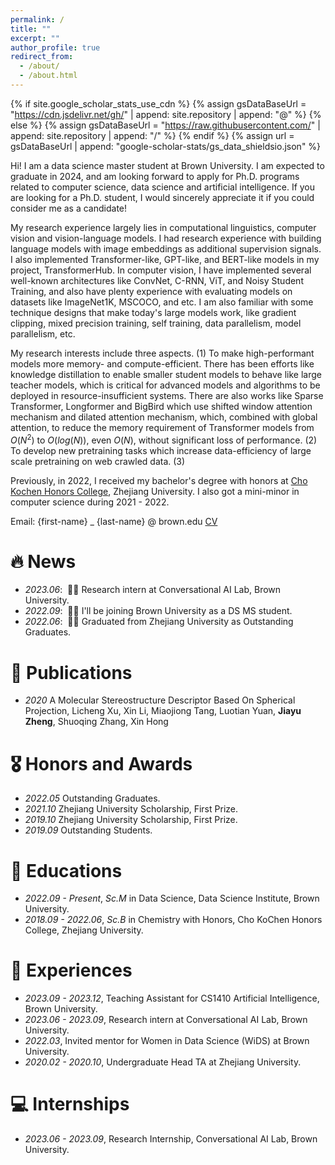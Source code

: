 ```yaml
---
permalink: /
title: ""
excerpt: ""
author_profile: true
redirect_from: 
  - /about/
  - /about.html
---
```


{% if site.google_scholar_stats_use_cdn %}
{% assign gsDataBaseUrl = "https://cdn.jsdelivr.net/gh/" | append: site.repository | append: "@" %}
{% else %}
{% assign gsDataBaseUrl = "https://raw.githubusercontent.com/" | append: site.repository | append: "/" %}
{% endif %}
{% assign url = gsDataBaseUrl | append: "google-scholar-stats/gs_data_shieldsio.json" %}

<span class='anchor' id='about-me'></span>

Hi! I am a data science master student at Brown University. I am expected to graduate in 2024, and am looking forward to apply for Ph.D. programs related to computer science, data science and artificial intelligence. If you are looking for a Ph.D. student, I would sincerely appreciate it if you could consider me as a candidate!

My research experience largely lies in computational linguistics, computer vision and vision-language models. I had research experience with building language models with image embeddings as additional supervision signals. I also implemented Transformer-like, GPT-like, and BERT-like models in my project, TransformerHub. In computer vision, I have implemented several well-known architectures like ConvNet, C-RNN, ViT, and Noisy Student Training, and also have plenty experience with evaluating models on datasets like ImageNet1K, MSCOCO, and etc. I am also familiar with some technique designs that make today's large models work, like gradient clipping, mixed precision training, self training, data parallelism, model parallelism, etc.

My research interests include three aspects. (1) To make high-performant models more memory- and compute-efficient. There has been efforts like knowledge distillation to enable smaller student models to behave like large teacher models, which is critical for advanced models and algorithms to be deployed in resource-insufficient systems. There are also works like Sparse Transformer, Longformer and BigBird which use shifted window attention mechanism and dilated attention mechanism, which, combined with global attention, to reduce the memory requirement of Transformer models from $O(N^2)$ to $O(log(N))$, even $O(N)$, without significant loss of performance. (2) To develop new pretraining tasks which increase data-efficiency of large scale pretraining on web crawled data. (3) 

Previously, in 2022, I received my bachelor's degree with honors at <a href='http://ckc.zju.edu.cn/ckcen/wbout/list.htm'>Cho Kochen Honors College</a>, Zhejiang University. I also got a mini-minor in computer science during 2021 - 2022.

Email: {first-name} _ {last-name} @ brown.edu
<a href='https://drive.google.com/file/d/1s-rXey7FF44fQ7-nKuw1CPvRphzxEUey/view'>CV</a>




# 🔥 News
- *2023.06*: &nbsp;🎉🎉 Research intern at Conversational AI Lab, Brown University.
- *2022.09*: &nbsp;🎉🎉 I'll be joining Brown University as a DS MS student.
- *2022.06*: &nbsp;🎉🎉 Graduated from Zhejiang University as Outstanding Graduates.

# 📝 Publications

- *2020* A Molecular Stereostructure Descriptor Based On Spherical Projection, Licheng Xu, Xin Li, Miaojiong Tang, Luotian Yuan, **Jiayu Zheng**, Shuoqing Zhang, Xin Hong

# 🎖 Honors and Awards
- *2022.05* Outstanding Graduates.
- *2021.10* Zhejiang University Scholarship, First Prize.
- *2019.10* Zhejiang University Scholarship, First Prize. 
- *2019.09* Outstanding Students. 

# 📖 Educations
- *2022.09 - Present*, *Sc.M* in Data Science, Data Science Institute, Brown University. 
- *2018.09 - 2022.06*, *Sc.B* in Chemistry with Honors, Cho KoChen Honors College, Zhejiang University. 

# 💬 Experiences
- *2023.09 - 2023.12*, Teaching Assistant for CS1410 Artificial Intelligence, Brown University.
- *2023.06 - 2023.09*, Research intern at Conversational AI Lab, Brown University.
- *2022.03*, Invited mentor for Women in Data Science (WiDS) at Brown University.
- *2020.02 - 2020.10*, Undergraduate Head TA at Zhejiang University.


# 💻 Internships
- *2023.06 - 2023.09*, Research Internship, Conversational AI Lab, Brown University.
